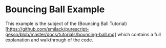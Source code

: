 # Bouncing Ball Example

This example is the subject of the (Bouncing Ball Tutorial)[https://github.com/smilack/purescript-gesso/blob/master/docs/tutorials/bouncing-ball.md] which contains a full explanation and walkthrough of the code.